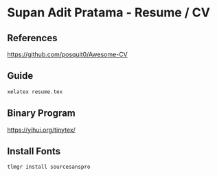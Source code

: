 # Supan Adit Pratama - Resume / CV

## References

https://github.com/posquit0/Awesome-CV

## Guide

```bash
xelatex resume.tex
```

## Binary Program

https://yihui.org/tinytex/

## Install Fonts

```bash
tlmgr install sourcesanspro
```

